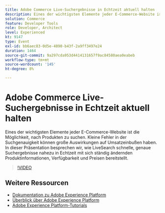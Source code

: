 ```yaml
---
title: Adobe Commerce Live-Suchergebnisse in Echtzeit aktuell halten
description: Eines der wichtigsten Elemente jeder E-Commerce-Website ist die Möglichkeit, nach Produkten zu suchen. Kleine Fehler in der Suchgenauigkeit können große Auswirkungen auf Umsatzeinbußen haben. In dieser Präsentation besprechen wir, wie LiveSearch schnelle, genaue Suchergebnisse nahezu in Echtzeit mit sich ständig ändernden Produktinformationen, Verfügbarkeit und Preisen bereitstellt.
solution: Commerce
feature: Developer Tools
role: Developer, Architect
level: Experienced
kt: 9147
type: Event
exl-id: bb6aec83-0d5e-4890-b43f-2a9ff3497e24
duration: 1464
source-git-commit: 9a297cda953d4414131657f9ac84580aea0eabeb
workflow-type: tm+mt
source-wordcount: '145'
ht-degree: 8%

---
```


# Adobe Commerce Live-Suchergebnisse in Echtzeit aktuell halten

Eines der wichtigsten Elemente jeder E-Commerce-Website ist die Möglichkeit, nach Produkten zu suchen. Kleine Fehler in der Suchgenauigkeit können große Auswirkungen auf Umsatzeinbußen haben. In dieser Präsentation besprechen wir, wie LiveSearch schnelle, genaue Suchergebnisse nahezu in Echtzeit mit sich ständig ändernden Produktinformationen, Verfügbarkeit und Preisen bereitstellt.

>[!VIDEO](https://video.tv.adobe.com/v/337580/?quality=12&learn=on&hidetitle=true)

## Weitere Ressourcen

- [Dokumentation zu Adobe Experience Platform](https://experienceleague.adobe.com/docs/experience-platform.html?lang=de)
- [Überblick über Adobe Experience Platform](https://experienceleague.adobe.com/docs/experience-platform/landing/home.html?lang=de)
- [Adobe Experience Platform-Tutorials](https://experienceleague.adobe.com/docs/platform-learn/tutorials/overview.html?lang=de)
